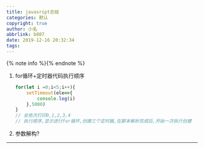 ```yaml
---
title: javasript总结
categories: 默认
copyright: true
author: 小名
abbrlink: b807
date: 2019-12-16 20:32:34
tags:
---
```


{% note info %}{% endnote %}

<!-- more -->



1.  for循环+定时器代码执行顺序
    ```javascript
    for(let i =0;i<5;i++){
        setTimeout(ele=>{
            console.log(i)
        },5000)
    }
    // 会依次打印0,1,2,3,4
    // 执行顺序,显示进行for循环,创建三个定时器,在脚本解析完成后,开始一次执行创建		的定时器,(因为执行定时器的过程很快),所以最后会在同一时间打印出0,1,2,3,4
    ```

2. 参数解构?

---


